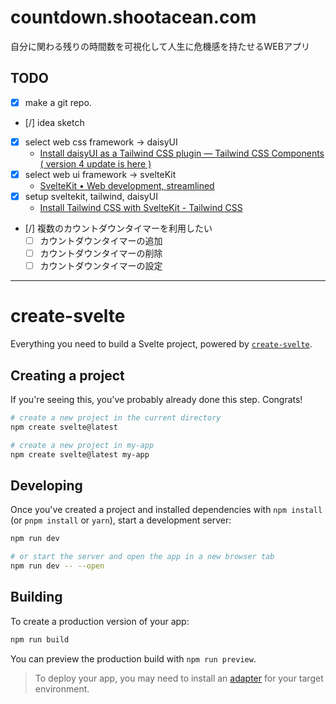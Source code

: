 # countdown.shootacean.com

自分に関わる残りの時間数を可視化して人生に危機感を持たせるWEBアプリ

## TODO

- [x] make a git repo.
- [/] idea sketch
- [x] select web css framework -> daisyUI
    - [Install daisyUI as a Tailwind CSS plugin — Tailwind CSS Components ( version 4 update is here )](https://daisyui.com/docs/install/)
- [x] select web ui framework -> svelteKit
    - [SvelteKit • Web development, streamlined](https://kit.svelte.dev/)
- [x] setup sveltekit, tailwind, daisyUI
    - [Install Tailwind CSS with SvelteKit - Tailwind CSS](https://tailwindcss.com/docs/guides/sveltekit)
- [/] 複数のカウントダウンタイマーを利用したい
    - [ ] カウントダウンタイマーの追加
    - [ ] カウントダウンタイマーの削除
    - [ ] カウントダウンタイマーの設定

---

# create-svelte

Everything you need to build a Svelte project, powered by [`create-svelte`](https://github.com/sveltejs/kit/tree/main/packages/create-svelte).

## Creating a project

If you're seeing this, you've probably already done this step. Congrats!

```bash
# create a new project in the current directory
npm create svelte@latest

# create a new project in my-app
npm create svelte@latest my-app
```

## Developing

Once you've created a project and installed dependencies with `npm install` (or `pnpm install` or `yarn`), start a development server:

```bash
npm run dev

# or start the server and open the app in a new browser tab
npm run dev -- --open
```

## Building

To create a production version of your app:

```bash
npm run build
```

You can preview the production build with `npm run preview`.

> To deploy your app, you may need to install an [adapter](https://kit.svelte.dev/docs/adapters) for your target environment.

